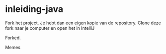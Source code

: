 # inleiding-java

Fork het project. Je hebt dan een eigen kopie van de repository. Clone deze fork naar je computer en open het in IntelliJ

Forked.

Memes
